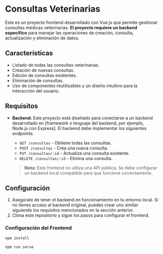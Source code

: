 # Consultas Veterinarias

Este es un proyecto frontend desarrollado con Vue.js que permite gestionar consultas médicas veterinarias. **El proyecto requiere un backend específico** para manejar las operaciones de creación, consulta, actualización y eliminación de datos.

## Características

- Listado de todas las consultas veterinarias.
- Creación de nuevas consultas.
- Edición de consultas existentes.
- Eliminación de consultas.
- Uso de componentes reutilizables y un diseño intuitivo para la interacción del usuario.

## Requisitos

- **Backend:** Este proyecto está diseñado para conectarse a un backend desarrollado en [framework o lenguaje del backend, por ejemplo, Node.js con Express]. El backend debe implementar los siguientes endpoints:

  - `GET /consultas` - Obtiene todas las consultas.
  - `POST /consultas` - Crea una nueva consulta.
  - `PUT /consultas/:id` - Actualiza una consulta existente.
  - `DELETE /consultas/:id` - Elimina una consulta.

  > **Nota:** Este frontend no utiliza una API pública. Se debe configurar un backend local compatible para que funcione correctamente.

## Configuración

1. Asegúrate de tener el backend en funcionamiento en tu entorno local. Si no tienes acceso al backend original, puedes crear uno similar siguiendo los requisitos mencionados en la sección anterior.
2. Clona este repositorio y sigue los pasos para configurar el frontend.

### Configuración del Frontend

```bash
npm install

npm run serve
```

